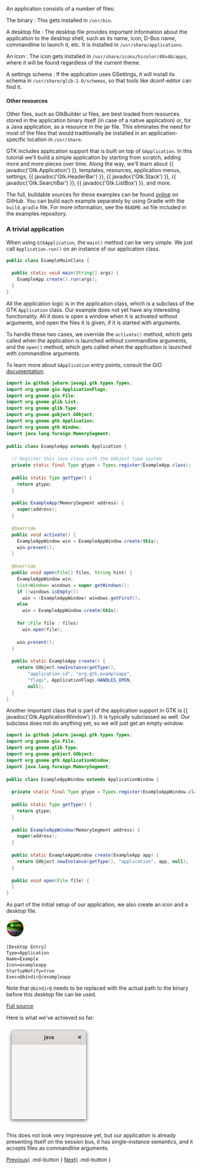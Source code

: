 An application consists of a number of files:

The binary
: This gets installed in `/usr/bin`.

A desktop file
: The desktop file provides important information about the application to the desktop shell, such as its name, icon, D-Bus name, commandline to launch it, etc. It is installed in `/usr/share/applications`.

An icon
: The icon gets installed in `/usr/share/icons/hicolor/48x48/apps`, where it will be found regardless of the current theme.

A settings schema
: If the application uses GSettings, it will install its schema in `/usr/share/glib-2.0/schemas`, so that tools like dconf-editor can find it.

#### Other resources
Other files, such as GtkBuilder ui files, are best loaded from resources stored in the application binary itself (in case of a native application) or, for a Java application, as a resource in the jar file. This eliminates the need for most of the files that would traditionally be installed in an application-specific location in `/usr/share`.

GTK includes application support that is built on top of `GApplication`. In this tutorial we'll build a simple application by starting from scratch, adding more and more pieces over time. Along the way, we'll learn about {{ javadoc('Gtk.Application') }}, templates, resources, application menus, settings, {{ javadoc('Gtk.HeaderBar') }}, {{ javadoc('Gtk.Stack') }}, {{ javadoc('Gtk.SearchBar') }}, {{ javadoc('Gtk.ListBox') }}, and more.

The full, buildable sources for these examples can be found [online](https://github.com/jwharm/java-gi-examples/tree/main/GettingStarted) on GitHub. You can build each example separately by using Gradle with the `build.gradle` file. For more information, see the `README.md` file included in the examples repository.

### A trivial application

When using `GtkApplication`, the `main()` method can be very simple. We just call `Application.run()` on an instance of our application class.

```java
public class ExampleMainClass {

  public static void main(String[] args) {
    ExampleApp.create().run(args);
  }
}
```

All the application logic is in the application class, which is a subclass of the GTK `Application` class. Our example does not yet have any interesting functionality. All it does is open a window when it is activated without arguments, and open the files it is given, if it is started with arguments.

To handle these two cases, we override the `activate()` method, which gets called when the application is launched without commandline arguments, and the `open()` method, which gets called when the application is launched with commandline arguments.

To learn more about `GApplication` entry points, consult the GIO [documentation](https://docs.gtk.org/gio/class.Application.html).

```java
import io.github.jwharm.javagi.gtk.types.Types;
import org.gnome.gio.ApplicationFlags;
import org.gnome.gio.File;
import org.gnome.glib.List;
import org.gnome.glib.Type;
import org.gnome.gobject.GObject;
import org.gnome.gtk.Application;
import org.gnome.gtk.Window;
import java.lang.foreign.MemorySegment;

public class ExampleApp extends Application {

  // Register this Java class with the GObject type system
  private static final Type gtype = Types.register(ExampleApp.class);

  public static Type getType() {
    return gtype;
  }

  public ExampleApp(MemorySegment address) {
    super(address);
  }

  @Override
  public void activate() {
    ExampleAppWindow win = ExampleAppWindow.create(this);
    win.present();
  }

  @Override
  public void open(File[] files, String hint) {
    ExampleAppWindow win;
    List<Window> windows = super.getWindows();
    if (!windows.isEmpty())
      win = (ExampleAppWindow) windows.getFirst();
    else
      win = ExampleAppWindow.create(this);

    for (File file : files)
      win.open(file);

    win.present();
  }

  public static ExampleApp create() {
    return GObject.newInstance(getType(),
        "application-id", "org.gtk.exampleapp",
        "flags", ApplicationFlags.HANDLES_OPEN,
        null);
  }
}
```

Another important class that is part of the application support in GTK is {{ javadoc('Gtk.ApplicationWindow') }}. It is typically subclassed as well. Our subclass does not do anything yet, so we will just get an empty window.

```java
import io.github.jwharm.javagi.gtk.types.Types;
import org.gnome.gio.File;
import org.gnome.glib.Type;
import org.gnome.gobject.GObject;
import org.gnome.gtk.ApplicationWindow;
import java.lang.foreign.MemorySegment;

public class ExampleAppWindow extends ApplicationWindow {

  private static final Type gtype = Types.register(ExampleAppWindow.class);

  public static Type getType() {
    return gtype;
  }

  public ExampleAppWindow(MemorySegment address) {
    super(address);
  }

  public static ExampleAppWindow create(ExampleApp app) {
    return GObject.newInstance(getType(), "application", app, null);
  }

  public void open(File file) {
  }
}
```

As part of the initial setup of our application, we also create an icon and a desktop file.

![An icon](img/exampleapp.png)

```
[Desktop Entry]
Type=Application
Name=Example
Icon=exampleapp
StartupNotify=true
Exec=@bindir@/exampleapp
```

Note that `@bindir@` needs to be replaced with the actual path to the binary before this desktop file can be used.

[Full source](https://github.com/jwharm/java-gi-examples/tree/main/GettingStarted/example-5-part1)

Here is what we've achieved so far:

![An application](img/getting-started-app1.png)

This does not look very impressive yet, but our application is already presenting itself on the session bus, it has single-instance semantics, and it accepts files as commandline arguments.

[Previous](getting_started_05.md){ .md-button } [Next](getting_started_07.md){ .md-button }
